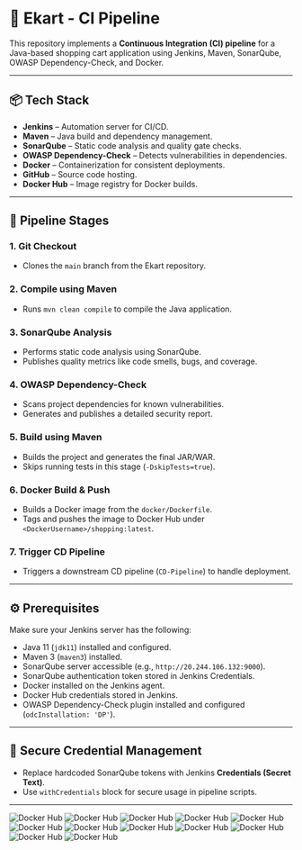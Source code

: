 # 🛒 Ekart - CI Pipeline

This repository implements a **Continuous Integration (CI) pipeline** for a Java-based shopping cart application using Jenkins, Maven, SonarQube, OWASP Dependency-Check, and Docker.

---

## 📦 Tech Stack

- **Jenkins** – Automation server for CI/CD.
- **Maven** – Java build and dependency management.
- **SonarQube** – Static code analysis and quality gate checks.
- **OWASP Dependency-Check** – Detects vulnerabilities in dependencies.
- **Docker** – Containerization for consistent deployments.
- **GitHub** – Source code hosting.
- **Docker Hub** – Image registry for Docker builds.

---

## 🔁 Pipeline Stages

### 1. **Git Checkout**
- Clones the `main` branch from the Ekart repository.

### 2. **Compile using Maven**
- Runs `mvn clean compile` to compile the Java application.

### 3. **SonarQube Analysis**
- Performs static code analysis using SonarQube.
- Publishes quality metrics like code smells, bugs, and coverage.

### 4. **OWASP Dependency-Check**
- Scans project dependencies for known vulnerabilities.
- Generates and publishes a detailed security report.

### 5. **Build using Maven**
- Builds the project and generates the final JAR/WAR.
- Skips running tests in this stage (`-DskipTests=true`).

### 6. **Docker Build & Push**
- Builds a Docker image from the `docker/Dockerfile`.
- Tags and pushes the image to Docker Hub under `<DockerUsername>/shopping:latest`.

### 7. **Trigger CD Pipeline**
- Triggers a downstream CD pipeline (`CD-Pipeline`) to handle deployment.

---

## ⚙️ Prerequisites

Make sure your Jenkins server has the following:

- Java 11 (`jdk11`) installed and configured.
- Maven 3 (`maven3`) installed.
- SonarQube server accessible (e.g., `http://20.244.106.132:9000`).
- SonarQube authentication token stored in Jenkins Credentials.
- Docker installed on the Jenkins agent.
- Docker Hub credentials stored in Jenkins.
- OWASP Dependency-Check plugin installed and configured (`odcInstallation: 'DP'`).

---

## 🔐 Secure Credential Management

- Replace hardcoded SonarQube tokens with Jenkins **Credentials (Secret Text)**.
- Use `withCredentials` block for secure usage in pipeline scripts.

---
![Docker Hub](assets/1.png)
![Docker Hub](assets/2.png)
![Docker Hub](assets/3.png)
![Docker Hub](assets/4.png)
![Docker Hub](assets/5.png)
![Docker Hub](assets/6.png)
![Docker Hub](assets/7.png)
![Docker Hub](assets/8.png)
![Docker Hub](assets/9.png)
![Docker Hub](assets/10.png)
![Docker Hub](assets/11.png)
![Docker Hub](assets/12.png)



